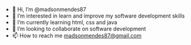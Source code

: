 - 👋 Hi, I’m @madsonmendes87
- 👀 I’m interested in learn and improve my software development skills
- 🌱 I’m currently learning html, css and java
- 💞️ I’m looking to collaborate on software development
- 📫 How to reach me madsonmendes87@gmail.com

<!---
madsonmendes87/madsonmendes87 is a ✨ special ✨ repository because its `README.md` (this file) appears on your GitHub profile.
You can click the Preview link to take a look at your changes.
--->
